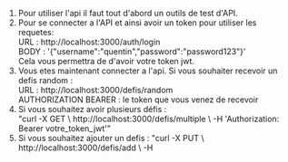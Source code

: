 1. Pour utiliser l'api il faut tout d'abord un outils de test d'API. 
2. Pour se connecter a l'API et ainsi avoir un token pour utiliser les requetes:  
URL :  http://localhost:3000/auth/login  
BODY : '{"username":"quentin","password":"password123"}'  
Cela vous permettra de d'avoir votre token jwt.
4. Vous etes maintenant connecter a l'api. Si vous souhaiter recevoir un defis random :  
URL : http://localhost:3000/defis/random  
AUTHORIZATION BEARER : le token que vous venez de recevoir  
6. Si vous souhaitez avoir plusieurs défis :  
"curl -X GET \ http://localhost:3000/defis/multiple \ -H 'Authorization: Bearer votre_token_jwt'"
7. Si vous souhaitez ajouter un defis :
"curl -X PUT \ http://localhost:3000/defis/add \ -H 
